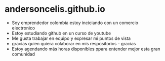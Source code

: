 # andersoncelis.github.io

- Soy emprendedor colombia estoy inciciando con un comercio electronico 
- Estoy estudiando github en un curso de youtube
- Me gusta trabajar en equipo y expresar mi puntos de vista
- gracias quien quiera colaborar en mis respositorios - gracias 
- Estoy agendando más horas disponibles ppara entender mejor esta gran comunidad
